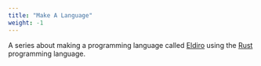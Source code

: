 ```yaml
---
title: "Make A Language"
weight: -1
---
```


A series about making a programming language called [Eldiro](https://github.com/arzg/eldiro) using the [Rust](https://rust-lang.org) programming language.
